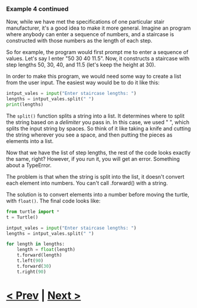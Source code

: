 ### Example 4 continued

Now, while we have met the specifications of one particular stair manufacturer, it's a good idea to make it more general. Imagine an program where anybody can enter a sequence of numbers, and a staircase is constructed with those numbers as the length of each step.

So for example, the program would first prompt me to enter a sequence of values. Let's say I enter "50 30 40 11.5". Now, it constructs a staircase with step lengths 50, 30, 40, and 11.5 (let's keep the height at 30).

In order to make this program, we would need some way to create a list from the user input. The easiest way would be to do it like this:

```python
intput_vales = input("Enter staircase lengths: ")
lengths = intput_vales.split(" ")
print(lengths)
```

The `split()` function splits a string into a list. It determines where to split the string based on a *delimiter* you pass in. In this case, we used " ", which splits the input string by spaces. So think of it like taking a knife and cutting the string wherever you see a space, and then putting the pieces as elements into a list. 

Now that we have the list of step lengths, the rest of the code looks exactly the same, right? However, if you run it, you will get an error. Something about a TypeError.

The problem is that when the string is split into the list, it doesn't convert each element into numbers. You can't call .forward() with a string.

The solution is to convert elements into a number before moving the turtle, with `float()`. The final code looks like:

```python
from turtle import *
t = Turtle()

intput_vales = input("Enter staircase lengths: ")
lengths = intput_vales.split(" ")

for length in lengths:
    length = float(length)
    t.forward(length)
    t.left(90)
    t.forward(30)
    t.right(90)
```

# [< Prev](https://github.com/Kevun1/hillsHacksWorkshop/blob/master/pages/example4.md) | [Next >](https://github.com/Kevun1/hillsHacksWorkshop/blob/master/pages/example4%20part3.md)
